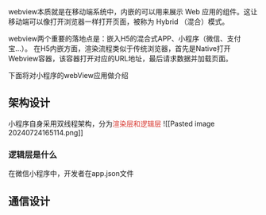 webview本质就是在移动端系统中，内嵌的可以用来展示 Web 应用的组件。这让移动端可以像打开浏览器一样打开页面，被称为 Hybrid （混合）模式。

webview两个重要的落地点是：嵌入H5的混合式APP、小程序（微信、支付宝...）。
在H5内嵌方面，渲染流程类似于传统浏览器，首先是Native打开Webview容器，该容器打开对应的URL地址，最后请求数据并加载页面。

下面将对小程序的webView应用做介绍
## 架构设计
小程序自身采用双线程架构，分为<font color="#d83931">渲染层和逻辑层</font>
![[Pasted image 20240724165114.png]]
### 逻辑层是什么
在微信小程序中，开发者在app.json文件
## 通信设计
